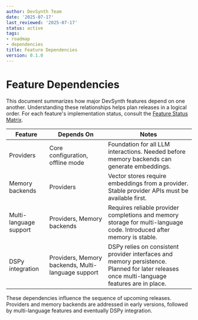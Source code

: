 ```yaml
---
author: DevSynth Team
date: '2025-07-17'
last_reviewed: '2025-07-17'
status: active
tags:
- roadmap
- dependencies
title: Feature Dependencies
version: 0.1.0
---
```


# Feature Dependencies

This document summarizes how major DevSynth features depend on one another. Understanding these relationships helps plan releases in a logical order. For each feature's implementation status, consult the [Feature Status Matrix](../implementation/feature_status_matrix.md).

| Feature | Depends On | Notes |
|---------|------------|-------|
| Providers | Core configuration, offline mode | Foundation for all LLM interactions. Needed before memory backends can generate embeddings. |
| Memory backends | Providers | Vector stores require embeddings from a provider. Stable provider APIs must be available first. |
| Multi-language support | Providers, Memory backends | Requires reliable provider completions and memory storage for multi-language code. Introduced after memory is stable. |
| DSPy integration | Providers, Memory backends, Multi-language support | DSPy relies on consistent provider interfaces and memory persistence. Planned for later releases once multi-language features are in place. |

These dependencies influence the sequence of upcoming releases. Providers and memory backends are addressed in early versions, followed by multi-language features and eventually DSPy integration.

